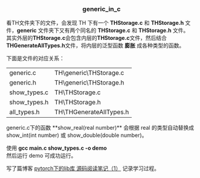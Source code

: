 ### <p align="center">generic_in_c</p>
看TH文件夹下的文件，会发现 TH 下有一个 **THStorage.c** 和 **THStorage.h** 文件，**generic** 文件夹下又有两个同名的 **THStorage.c** 和 **THStorage.h** 文件。  
其实外层的**THStorage.c**会包含内层的**THStorage.c**文件，然后结合**THGenerateAllTypes.h**文件，将内层的泛型函数 **膨胀** 成各种类型的函数。  

下面是文件的对应关系：  
<table>
<tr>
    <td> generic.c </td>
    <td> TH\generic\THStorage.c </td>
</tr>
<tr>
    <td> generic.h </td>
    <td> TH\generic\THStorage.h </td>
</tr>
<tr>
    <td> show_types.c </td>
    <td> TH\THStorage.c </td>
</tr>
<tr>
    <td> show_types.h </td>
    <td> TH\THStorage.h </td>
</tr>
<tr>
    <td> all_types.h </td>
    <td> TH\THGenerateAllTypes.h </td>
</tr>
</table> 
generic.c下的函数 **show_real(real number)** 会根据 real 的类型自动替换成show_int(int number) 或 show_double(double number)。  

使用 **gcc main.c show_types.c -o demo**  
然后运行 demo 可成功运行。

写了篇博客 [pytorch下的lib库 源码阅读笔记（1）](http://www.cnblogs.com/shepherd2015/p/7730277.html) 记录学习过程。
